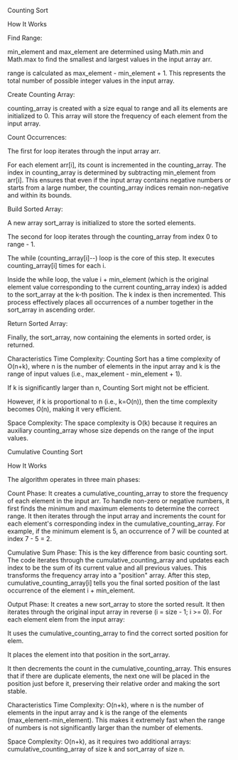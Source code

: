 Counting Sort

How It Works

Find Range:

min_element and max_element are determined using Math.min and Math.max to find the smallest and largest values in the input array arr.

range is calculated as max_element - min_element + 1. This represents the total number of possible integer values in the input array.

Create Counting Array:

counting_array is created with a size equal to range and all its elements are initialized to 0. This array will store the frequency of each element from the input array.

Count Occurrences:

The first for loop iterates through the input array arr.

For each element arr[i], its count is incremented in the counting_array. The index in counting_array is determined by subtracting min_element from arr[i]. This ensures that even if the input array contains negative numbers or starts from a large number, the counting_array indices remain non-negative and within its bounds.

Build Sorted Array:

A new array sort_array is initialized to store the sorted elements.

The second for loop iterates through the counting_array from index 0 to range - 1.

The while (counting_array[i]--) loop is the core of this step. It executes counting_array[i] times for each i.

Inside the while loop, the value i + min_element (which is the original element value corresponding to the current counting_array index) is added to the sort_array at the k-th position. The k index is then incremented. This process effectively places all occurrences of a number together in the sort_array in ascending order.

Return Sorted Array:

Finally, the sort_array, now containing the elements in sorted order, is returned.

Characteristics
Time Complexity: Counting Sort has a time complexity of O(n+k), where n is the number of elements in the input array and k is the range of input values (i.e., max_element - min_element + 1).

If k is significantly larger than n, Counting Sort might not be efficient.

However, if k is proportional to n (i.e., k=O(n)), then the time complexity becomes O(n), making it very efficient.

Space Complexity: The space complexity is O(k) because it requires an auxiliary counting_array whose size depends on the range of the input values.



Cumulative Counting Sort

How It Works

The algorithm operates in three main phases:

Count Phase: It creates a cumulative_counting_array to store the frequency of each element in the input arr. To handle non-zero or negative numbers, it first finds the minimum and maximum elements to determine the correct range. It then iterates through the input array and increments the count for each element's corresponding index in the cumulative_counting_array. For example, if the minimum element is 5, an occurrence of 7 will be counted at index 7 - 5 = 2.

Cumulative Sum Phase: This is the key difference from basic counting sort. The code iterates through the cumulative_counting_array and updates each index to be the sum of its current value and all previous values. This transforms the frequency array into a "position" array. After this step, cumulative_counting_array[i] tells you the final sorted position of the last occurrence of the element i + min_element.

Output Phase: It creates a new sort_array to store the sorted result. It then iterates through the original input array in reverse (i = size - 1; i >= 0). For each element elem from the input array:

It uses the cumulative_counting_array to find the correct sorted position for elem.

It places the element into that position in the sort_array.

It then decrements the count in the cumulative_counting_array. This ensures that if there are duplicate elements, the next one will be placed in the position just before it, preserving their relative order and making the sort stable.

Characteristics
Time Complexity: O(n+k), where n is the number of elements in the input array and k is the range of the elements (max_element−min_element). This makes it extremely fast when the range of numbers is not significantly larger than the number of elements.

Space Complexity: O(n+k), as it requires two additional arrays: cumulative_counting_array of size k and sort_array of size n.
